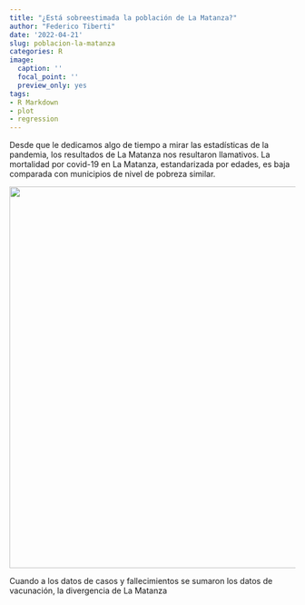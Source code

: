 ```yaml
---
title: "¿Está sobreestimada la población de La Matanza?"
author: "Federico Tiberti"
date: '2022-04-21'
slug: poblacion-la-matanza
categories: R
image:
  caption: ''
  focal_point: ''
  preview_only: yes
tags:
- R Markdown
- plot
- regression
---
```


Desde que le dedicamos algo de tiempo a mirar las estadísticas de la pandemia, los resultados de La Matanza nos resultaron llamativos. La mortalidad por covid-19 en La Matanza, estandarizada por edades, es baja comparada con municipios de nivel de pobreza similar.

<img src="{{< blogdown/postref >}}index.en_files/figure-html/unnamed-chunk-1-1.png" width="672" />

Cuando a los datos de casos y fallecimientos se sumaron los datos de vacunación, la divergencia de La Matanza 



